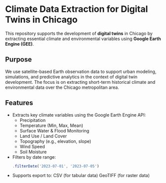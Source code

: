 
# Climate Data Extraction for Digital Twins in Chicago

This repository supports the development of **digital twins** in Chicago by extracting essential climate and environmental variables using **Google Earth Engine (GEE)**.

## Purpose

We use satellite-based Earth observation data to support urban modeling, simulations, and predictive analytics in the context of digital twin development. The focus is on extracting short-term historical climate and environmental data over the Chicago metropolitan area.

## Features

- Extracts key climate variables using the Google Earth Engine API:
  - Precipitation
  - Temperature (Min, Max, Mean)
  - Surface Water & Flood Monitoring
  - Land Use / Land Cover
  - Topography (e.g., elevation, slope)
  - Wind Speed
  - Soil Moisture
- Filters by date range:
  ```javascript
  .filterDate('2023-07-01', '2023-07-05')
- Supports export to:
  CSV (for tabular data)
  GeoTIFF (for raster data)

